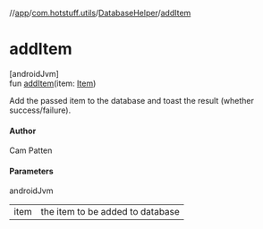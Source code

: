 //[app](../../../index.md)/[com.hotstuff.utils](../index.md)/[DatabaseHelper](index.md)/[addItem](add-item.md)

# addItem

[androidJvm]\
fun [addItem](add-item.md)(item: [Item](../../com.hotstuff.models/-item/index.md))

Add the passed item to the database and toast the result (whether success/failure).

#### Author

Cam Patten

#### Parameters

androidJvm

| | |
|---|---|
| item | the item to be added to database |
